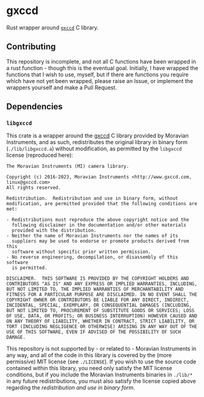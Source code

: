 # gxccd
Rust wrapper around [`gxccd`](https://www.gxccd.com/) C library.

## Contributing
This repository is incomplete, and not all C functions have been wrapped in a rust function - though this is the eventual goal. Initially, I have wrapped the functions that I wish to use, myself, but if there are functions you require which have not yet been wrapped, please raise an Issue, or implement the wrappers yourself and make a Pull Request.

## Dependencies
### `libgxccd`
This crate is a wrapper around the [gxccd](https://www.gxccd.com/) C library provided by Moravian Instruments, and as such, redistributes the original library in binary form (`./lib/libgxccd.a`) without modification, as permitted by the `libgxccd` license (reproduced here):
```license
The Moravian Instruments (MI) camera library.
 
Copyright (c) 2016-2023, Moravian Instruments <http://www.gxccd.com, linux@gxccd.com>
All rights reserved.
 
Redistribution.  Redistribution and use in binary form, without
modification, are permitted provided that the following conditions are
met:
 
- Redistributions must reproduce the above copyright notice and the
  following disclaimer in the documentation and/or other materials
  provided with the distribution.
- Neither the name of Moravian Instruments nor the names of its
  suppliers may be used to endorse or promote products derived from this
  software without specific prior written permission.
- No reverse engineering, decompilation, or disassembly of this software
  is permitted.
 
DISCLAIMER.  THIS SOFTWARE IS PROVIDED BY THE COPYRIGHT HOLDERS AND
CONTRIBUTORS "AS IS" AND ANY EXPRESS OR IMPLIED WARRANTIES, INCLUDING,
BUT NOT LIMITED TO, THE IMPLIED WARRANTIES OF MERCHANTABILITY AND
FITNESS FOR A PARTICULAR PURPOSE ARE DISCLAIMED. IN NO EVENT SHALL THE
COPYRIGHT OWNER OR CONTRIBUTORS BE LIABLE FOR ANY DIRECT, INDIRECT,
INCIDENTAL, SPECIAL, EXEMPLARY, OR CONSEQUENTIAL DAMAGES (INCLUDING,
BUT NOT LIMITED TO, PROCUREMENT OF SUBSTITUTE GOODS OR SERVICES; LOSS
OF USE, DATA, OR PROFITS; OR BUSINESS INTERRUPTION) HOWEVER CAUSED AND
ON ANY THEORY OF LIABILITY, WHETHER IN CONTRACT, STRICT LIABILITY, OR
TORT (INCLUDING NEGLIGENCE OR OTHERWISE) ARISING IN ANY WAY OUT OF THE
USE OF THIS SOFTWARE, EVEN IF ADVISED OF THE POSSIBILITY OF SUCH
DAMAGE.
```
This repository is not supported by - or related to - Moravian Instruments in any way, and all of the code in this library is covered by the (more permissive) MIT license (see `./LICENSE`). If you wish to use the source code contained within this library, you need only satisfy the MIT license conditions, but if you include the Moravian Instruments binaries in `./lib/*` in any future redistributions, you must also satisfy the license copied above regarding the *redistribution and use in binary form*.
